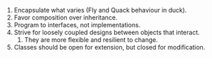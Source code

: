 1. Encapsulate what varies (Fly and Quack behaviour in duck).
2. Favor composition over inheritance.
3. Program to interfaces, not implementations.
4. Strive for loosely coupled designs between objects that interact.
   1. They are more flexible and resilient to change.
5. Classes should be open for extension, but closed for modification.